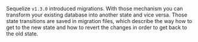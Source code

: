 Sequelize `v1.3.0` introduced migrations. With those mechanism you can transform your existing database into another state and vice versa. Those state transitions are saved in migration files, which describe the way how to get to the new state and how to revert the changes in order to get back to the old state.
